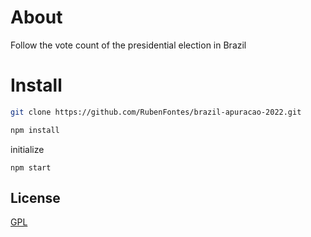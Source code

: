 # About

Follow the vote count of the presidential election in Brazil

# Install

```bash
git clone https://github.com/RubenFontes/brazil-apuracao-2022.git
```

```bash
npm install
```

initialize

```
npm start
```

## License
[GPL](https://choosealicense.com/licenses/gpl-3.0/)